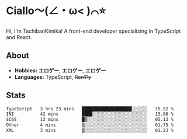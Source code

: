 # Ciallo～(∠・ω< )⌒⭐️

Hi, I'm TachibanKimika! A front-end developer specializing in TypeScript and React.

## About
- **Hobbies:** **エロゲー**, **エロゲー**, **エロゲー**
- **Languages:** TypeScript, ~~Ren’Py~~

## Stats
<!--START_SECTION:waka-->

```txt
TypeScript   3 hrs 23 mins   ███████████████████░░░░░░   75.52 %
INI          42 mins         ████░░░░░░░░░░░░░░░░░░░░░   15.86 %
SCSS         13 mins         █▒░░░░░░░░░░░░░░░░░░░░░░░   05.13 %
Other        4 mins          ▒░░░░░░░░░░░░░░░░░░░░░░░░   01.75 %
XML          3 mins          ▒░░░░░░░░░░░░░░░░░░░░░░░░   01.23 %
```

<!--END_SECTION:waka-->

<!-- ![Metrics](https://metrics.lecoq.io/TachibanaKimika?template=classic&base.activity=0&base.community=0&base.repositories=0&languages=1&isocalendar=1&isocalendar.duration=half-year&languages.limit=8&languages.sections=most-used&languages.colors=github&languages.threshold=0%25&languages.indepth=false&languages.recent.load=300&languages.recent.days=14&config.timezone=Asia%2FShanghai)
 -->
